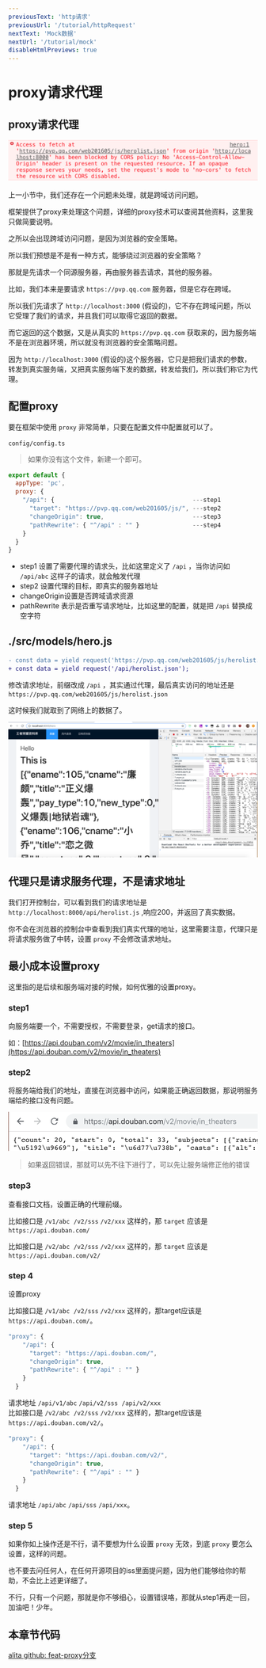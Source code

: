 ```yaml
---
previousText: 'http请求'
previousUrl: '/tutorial/httpRequest'
nextText: 'Mock数据'
nextUrl: '/tutorial/mock'
disableHtmlPreviews: true
---
```


# proxy请求代理

## proxy请求代理

![img](../../assets/img/tutorial/proxy1.png)

上一小节中，我们还存在一个问题未处理，就是跨域访问问题。

框架提供了proxy来处理这个问题，详细的proxy技术可以查阅其他资料，这里我只做简要说明。

之所以会出现跨域访问问题，是因为浏览器的安全策略。

所以我们预想是不是有一种方式，能够绕过浏览器的安全策略？

那就是先请求一个同源服务器，再由服务器去请求，其他的服务器。

比如，我们本来是要请求 `https://pvp.qq.com` 服务器，但是它存在跨域。

所以我们先请求了 `http://localhost:3000` (假设的)，它不存在跨域问题，所以它受理了我们的请求，并且我们可以取得它返回的数据。

而它返回的这个数据，又是从真实的 `https://pvp.qq.com` 获取来的，因为服务端不是在浏览器环境，所以就没有浏览器的安全策略问题。

因为 `http://localhost:3000` (假设的)这个服务器，它只是把我们请求的参数，转发到真实服务端，又把真实服务端下发的数据，转发给我们，所以我们称它为代理。

## 配置proxy

要在框架中使用 `proxy` 非常简单，只要在配置文件中配置就可以了。

`config/config.ts`

> 如果你没有这个文件，新建一个即可。

```javascript
export default {
  appType: 'pc',
  proxy: {
    "/api": {                                       ---step1
      "target": "https://pvp.qq.com/web201605/js/", ---step2
      "changeOrigin": true,                         ---step3
      "pathRewrite": { "^/api" : "" }               ---step4
    }
  }
}
```

- step1 设置了需要代理的请求头，比如这里定义了 `/api` ，当你访问如 `/api/abc` 这样子的请求，就会触发代理
- step2 设置代理的目标，即真实的服务器地址
- changeOrigin设置是否跨域请求资源
- pathRewrite 表示是否重写请求地址，比如这里的配置，就是把 `/api` 替换成空字符

## ./src/models/hero.js

```diff
- const data = yield request('https://pvp.qq.com/web201605/js/herolist.json');
+ const data = yield request('/api/herolist.json');
```

修改请求地址，前缀改成 `/api` ，其实通过代理，最后真实访问的地址还是 `https://pvp.qq.com/web201605/js/herolist.json`

这时候我们就取到了网络上的数据了。

![img](../../assets/img/tutorial/proxy2.png)

## 代理只是请求服务代理，不是请求地址

我们打开控制台，可以看到我们的请求地址是 `http://localhost:8000/api/herolist.js` ,响应200，并返回了真实数据。

你不会在浏览器的控制台中查看到我们真实代理的地址，这里需要注意，代理只是将请求服务做了中转，设置 `proxy` 不会修改请求地址。

## 最小成本设置proxy

这里指的是后续和服务端对接的时候，如何优雅的设置proxy。

### step1

向服务端要一个，不需要授权，不需要登录，get请求的接口。

如：[https://api.douban.com/v2/movie/in_theaters](https://api.douban.com/v2/movie/in_theaters)

### step2

将服务端给我们的地址，直接在浏览器中访问，如果能正确返回数据，那说明服务端给的接口没有问题。

![img](../../assets/img/tutorial/proxy3.png)

> 如果返回错误，那就可以先不往下进行了，可以先让服务端修正他的错误

### step3

查看接口文档，设置正确的代理前缀。

比如接口是 `/v1/abc`  `/v2/sss` `/v2/xxx` 这样的，那 `target` 应该是 `https://api.douban.com/`

比如接口是 `/v2/abc`  `/v2/sss` `/v2/xxx` 这样的，那 `target` 应该是 `https://api.douban.com/v2/`

### step 4

设置proxy

比如接口是 `/v1/abc`  `/v2/sss` `/v2/xxx` 这样的，那target应该是 `https://api.douban.com/`。

```javascript
"proxy": {
    "/api": {
      "target": "https://api.douban.com/",
      "changeOrigin": true,
      "pathRewrite": { "^/api" : "" }
    }
  }
```

请求地址 `/api/v1/abc` `/api/v2/sss`  `/api/v2/xxx`<br />比如接口是 `/v2/abc`  `/v2/sss` `/v2/xxx` 这样的，那target应该是 `https://api.douban.com/v2/`。

```javascript
"proxy": {
    "/api": {
      "target": "https://api.douban.com/v2/",
      "changeOrigin": true,
      "pathRewrite": { "^/api" : "" }
    }
  }
```

请求地址 `/api/abc` `/api/sss` `/api/xxx`。

### step 5

如果你如上操作还是不行，请不要想为什么设置 `proxy` 无效，到底 `proxy` 要怎么设置，这样的问题。

也不要去问任何人，在任何开源项目的iss里面提问题，因为他们能够给你的帮助，不会比上述更详细了。

不行，只有一个问题，那就是你不够细心，设置错误咯，那就从step1再走一回，加油吧！少年。

## 本章节代码

[alita github: feat-proxy分支](https://github.com/alitajs/alitaDemo/tree/feat-proxy)